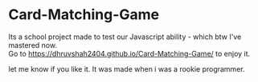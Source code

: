 # Card-Matching-Game

Its a school project made to test our Javascript ability - which btw I've mastered now.
<br>
Go to https://dhruvshah2404.github.io/Card-Matching-Game/ to enjoy it.

let me know if you like it.
It was made when i was a rookie programmer.
